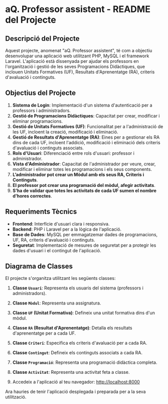 # aQ. Professor assistent - README del Projecte

## Descripció del Projecte

Aquest projecte, anomenat "aQ. Professor assistent", té com a objectiu desenvolupar una aplicació web utilitzant PHP, MySQL i el framework Laravel. L'aplicació està dissenyada per ajudar els professors en l'organització i gestió de les seves Programacions Didàctiques, que inclouen Unitats Formatives (UF), Resultats d'Aprenentatge (RA), criteris d'avaluació i continguts.

## Objectius del Projecte

1. **Sistema de Login**: Implementació d'un sistema d'autenticació per a professors i administradors.
2. **Gestió de Programacions Didàctiques**: Capacitat per crear, modificar i eliminar programacions.
3. **Gestió de Unitats Formatives (UF)**: Funcionalitat per a l'administració de les UF, incloent la creació, modificació i eliminació.
4. **Gestió de Resultats d'Aprenentatge (RA)**: Eines per a gestionar els RA dins de cada UF, incloent l'addició, modificació i eliminació dels criteris d'avaluació i continguts associats.
5. **Rols d'Usuari**: Diferenciació entre rols d'usuari: professor i administrador.
6. **Vista d'Administrador**: Capacitat de l'administrador per veure, crear, modificar i eliminar totes les programacions i els seus components.
7. **L’administrador pot crear un Mòdul amb els seus RA, Criteris i Continguts**.
8. **El professor pot crear una programació del mòdul, afegir activitats**.
9. **S’ha de validar que totes les activitats de cada UF sumen el nombre d’hores correctes**.

## Requeriments Tècnics

- **Frontend**: Interfície d'usuari clara i responsiva.
- **Backend**: PHP i Laravel per a la lògica de l'aplicació.
- **Base de Dades**: MySQL per emmagatzemar dades de programacions, UF, RA, criteris d'avaluació i continguts.
- **Seguretat**: Implementació de mesures de seguretat per a protegir les dades d'usuari i el contingut de l'aplicació.

## Diagrama de Classes

El projecte s'organitza utilitzant les següents classes:

1. **Classe `Usuari`**: Representa els usuaris del sistema (professors i administradors).
2. **Classe `Mòdul`**: Representa una assignatura.
3. **Classe `UF` (Unitat Formativa)**: Defineix una unitat formativa dins d'un mòdul.
4. **Classe `RA` (Resultat d'Aprenentatge)**: Detalla els resultats d'aprenentatge per a cada UF.
5. **Classe `Criteri`**: Especifica els criteris d'avaluació per a cada RA.
6. **Classe `Contingut`**: Defineix els continguts associats a cada RA.
7. **Classe `Programació`**: Representa una programació didàctica completa.
8. **Classe `Activitat`**: Representa una activitat feta a classe.


8. Accedeix a l'aplicació al teu navegador: [http://localhost:8000](http://localhost:8000)

Ara hauries de tenir l'aplicació desplegada i preparada per a la seva utilització.
